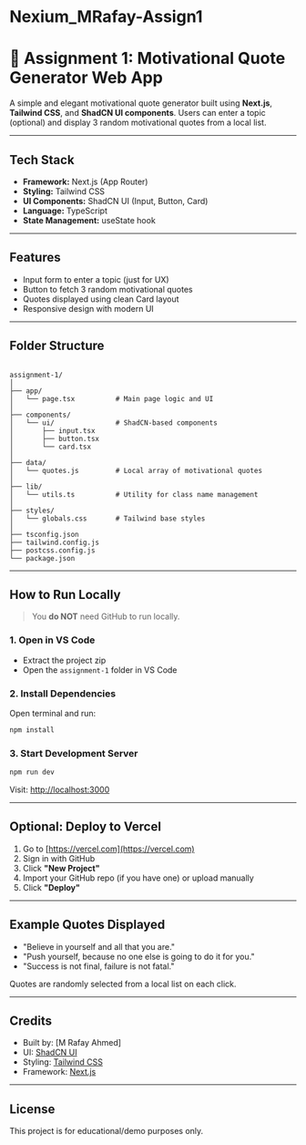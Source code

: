 # Nexium_MRafay-Assign1

# 🚀 Assignment 1: Motivational Quote Generator Web App

A simple and elegant motivational quote generator built using **Next.js**, **Tailwind CSS**, and **ShadCN UI components**. Users can enter a topic (optional) and display 3 random motivational quotes from a local list.

---

##  Tech Stack

- **Framework:** Next.js (App Router)
- **Styling:** Tailwind CSS
- **UI Components:** ShadCN UI (Input, Button, Card)
- **Language:** TypeScript
- **State Management:** useState hook

---

##  Features

- Input form to enter a topic (just for UX)
- Button to fetch 3 random motivational quotes
- Quotes displayed using clean Card layout
- Responsive design with modern UI

---

##  Folder Structure

```

assignment-1/
│
├── app/
│   └── page.tsx          # Main page logic and UI
│
├── components/
│   └── ui/               # ShadCN-based components
│       ├── input.tsx
│       ├── button.tsx
│       └── card.tsx
│
├── data/
│   └── quotes.js         # Local array of motivational quotes
│
├── lib/
│   └── utils.ts          # Utility for class name management
│
├── styles/
│   └── globals.css       # Tailwind base styles
│
├── tsconfig.json
├── tailwind.config.js
├── postcss.config.js
└── package.json

````

---

##  How to Run Locally

> You **do NOT** need GitHub to run locally.

### 1.  Open in VS Code

- Extract the project zip
- Open the `assignment-1` folder in VS Code

### 2.  Install Dependencies

Open terminal and run:

```bash
npm install
````

### 3.  Start Development Server

```bash
npm run dev
```

Visit: [http://localhost:3000](http://localhost:3000)

---

##  Optional: Deploy to Vercel

1. Go to [https://vercel.com](https://vercel.com)
2. Sign in with GitHub
3. Click **"New Project"**
4. Import your GitHub repo (if you have one) or upload manually
5. Click **"Deploy"**

---

##  Example Quotes Displayed

* "Believe in yourself and all that you are."
* "Push yourself, because no one else is going to do it for you."
* "Success is not final, failure is not fatal."

Quotes are randomly selected from a local list on each click.

---

##  Credits

* Built by: \[M Rafay Ahmed]
* UI: [ShadCN UI](https://ui.shadcn.com/)
* Styling: [Tailwind CSS](https://tailwindcss.com/)
* Framework: [Next.js](https://nextjs.org/)

---

##  License

This project is for educational/demo purposes only.



